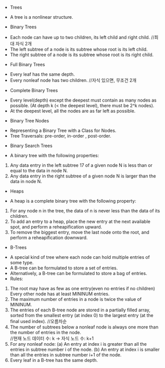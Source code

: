 * Trees
- A tree is a nonlinear structure.

* Binary Trees
- Each node can have up to two children, its left child and right child.  //최대 자식 2개
- The left subtree of a node is its subtree whose root is its left child.
- The right subtree of a node is its subtree whose root is its right child.

* Full Binary Trees
- Every leaf has the same depth.
- Every nonleaf node has two children.  //자식 있으면, 무조건 2개

* Complete Binary Trees
- Every level(depth) except the deepest must contain as many nodes as possible. (At depth k (< the deepest level), there must be 2^k nodes).
- At the deepest level, all the nodes are as far left as possible.

* Binary Tree Nodes
- Representing a Binary Tree with a Class for Nodes.
- Tree Traversals: pre-order, in-order , post-order.

* Binary Search Trees
- A binary tree with the following properties:
1. Any data entry in the left subtree 17 of a given node N is less than or equal to the data in node N.
2. Any data entry in the right subtree of a given node N is larger than the data in node N.

* Heaps
- A heap is a complete binary tree with the following property:
1. For any node n in the tree, the data of n is never less than the data of its children.
2. To add an entry to a heap, place the new entry at the next available spot, and perform a reheapification upward.
3. To remove the biggest entry, move the last node onto the root, and perform a reheapification downward.

* B-Trees
- A special kind of tree where each node can hold multiple entries of some type.
- A B-tree can be formulated to store a set of entries.
- Alternatively, a B-tree can be formulated to store a bag of entries.
- Rules:
1. The root may have as few as one entry(even no entries if no children)
  Every other node has at least MININUM entries.
2. The maximum number of entries in a node is twice the value of MININUM. 
3. The entries of each B-tree node are stored in a partially filled array, sorted from the smallest entry (at index 0) to the largest entry (at the final used index).  //오름차순
4. The number of subtrees below a nonleaf node is always one more than the number of entries in the node.  
  //현재 노드 데이터 수: k -> 자식 노드 수: k+1
5. For any nonleaf node:
(a) An entry at index i is greater than all the entries in subtree number i of the node.
(b) An entry at index i is smaller than all the entries in subtree number i+1 of the node.
6. Every leaf in a B-tree has the same depth.

